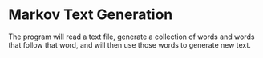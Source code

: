 # Markov Text Generation

The program will read a text file, generate a collection of words and words that follow that word, and will then use those words to generate new text.
